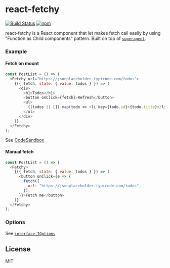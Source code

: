 
# react-fetchy

[![Build Status](https://travis-ci.org/LoicMahieu/react-fetchy.svg?branch=master)](https://travis-ci.org/LoicMahieu/react-fetchy)
[![npm](https://img.shields.io/npm/v/react-fetchy.svg)](https://www.npmjs.com/package/react-fetchy)

react-fetchy is a React component that let makes fetch call easily by using "Function as Child components" pattern. Built on top of [`superagent`](http://visionmedia.github.io/superagent/).

### Example

#### Fetch on mount

```js
const PostList = () => (
  <Fetchy url="https://jsonplaceholder.typicode.com/todos">
    {({ fetch, state: { value: todos } }) => (
      <div>
        <h1>Todos</h1>
        <button onClick={fetch}>Refresh</button>
        <ul>
          {(todos || []).map(todo => <li key={todo.id}>{todo.title}</li>)}
        </ul>
      </div>
    )}
  </Fetchy>
);
```

See [CodeSandbox](https://codesandbox.io/s/01v3kj6nnw)

#### Manual fetch

```js
const PostList = () => (
  <Fetchy>
    {({ fetch, state: { value: todos } }) => (
      <button onClick={e => {
        fetch({
          url: "https://jsonplaceholder.typicode.com/todos",
        });
      }}>Fetch me</button>
    )}
  </Fetchy>
);
```


### Options

See [`interface IOptions`](./src/Fetchy.tsx#L19-L30)

## License

MIT
